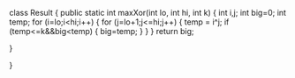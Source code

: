 
class Result { public static int maxXor(int lo, int hi, int k) { int i,j; int big=0; int temp; for (i=lo;i<hi;i++) { for (j=lo+1;j<=hi;j++) { temp = i^j; if (temp<=k&&big<temp) { big=temp; } } } return big;

}

}
